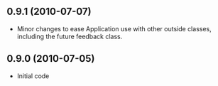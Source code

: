 ## 0.9.1 (2010-07-07)

* Minor changes to ease Application use with other outside classes, including the future feedback class.

## 0.9.0 (2010-07-05)

* Initial code

